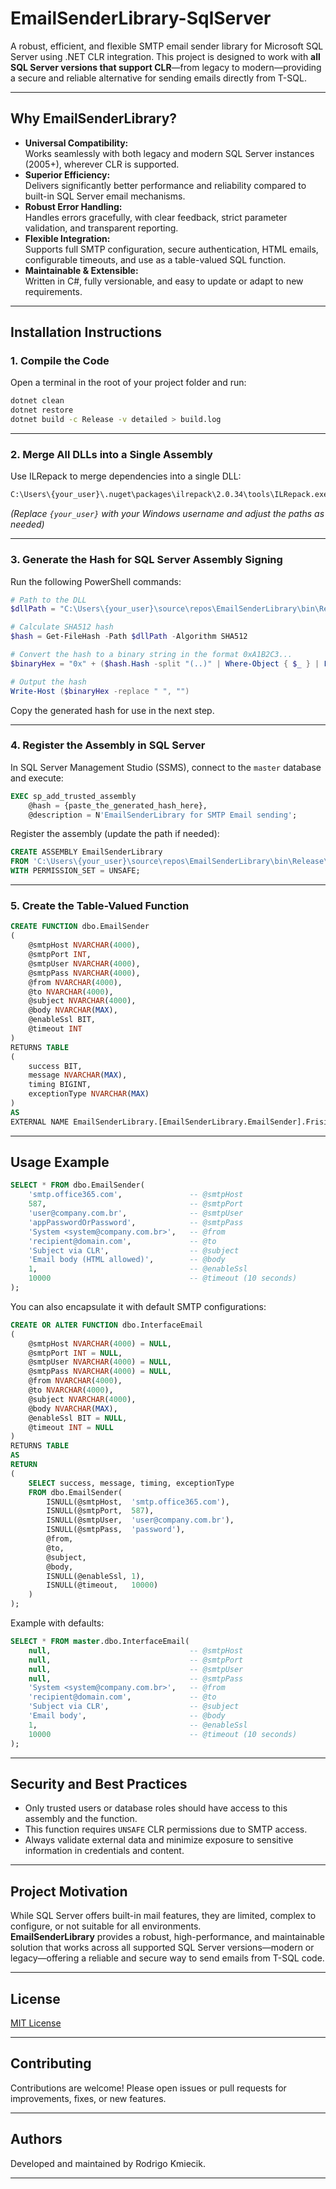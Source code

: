 # EmailSenderLibrary-SqlServer

A robust, efficient, and flexible SMTP email sender library for Microsoft SQL Server using .NET CLR integration. This project is designed to work with **all SQL Server versions that support CLR**—from legacy to modern—providing a secure and reliable alternative for sending emails directly from T-SQL.

---

## **Why EmailSenderLibrary?**

- **Universal Compatibility:**  
  Works seamlessly with both legacy and modern SQL Server instances (2005+), wherever CLR is supported.
- **Superior Efficiency:**  
  Delivers significantly better performance and reliability compared to built-in SQL Server email mechanisms.
- **Robust Error Handling:**  
  Handles errors gracefully, with clear feedback, strict parameter validation, and transparent reporting.
- **Flexible Integration:**  
  Supports full SMTP configuration, secure authentication, HTML emails, configurable timeouts, and use as a table-valued SQL function.
- **Maintainable & Extensible:**  
  Written in C#, fully versionable, and easy to update or adapt to new requirements.

---

## **Installation Instructions**

### 1. Compile the Code

Open a terminal in the root of your project folder and run:

```sh
dotnet clean
dotnet restore
dotnet build -c Release -v detailed > build.log
```

---

### 2. Merge All DLLs into a Single Assembly

Use ILRepack to merge dependencies into a single DLL:

```sh
C:\Users\{your_user}\.nuget\packages\ilrepack\2.0.34\tools\ILRepack.exe /out:C:\Users\{your_user}\source\repos\EmailSenderLibrary\bin\Release\EmailSenderLibrary.dll C:\Users\{your_user}\source\repos\EmailSenderLibrary\bin\Release\EmailSenderLibrary.dll /internalize /verbose
```

_(Replace `{your_user}` with your Windows username and adjust the paths as needed)_

---

### 3. Generate the Hash for SQL Server Assembly Signing

Run the following PowerShell commands:

```powershell
# Path to the DLL
$dllPath = "C:\Users\{your_user}\source\repos\EmailSenderLibrary\bin\Release\EmailSenderLibrary.dll"

# Calculate SHA512 hash
$hash = Get-FileHash -Path $dllPath -Algorithm SHA512

# Convert the hash to a binary string in the format 0xA1B2C3...
$binaryHex = "0x" + ($hash.Hash -split "(..)" | Where-Object { $_ } | ForEach-Object { $_ }) -join ""

# Output the hash
Write-Host ($binaryHex -replace " ", "")
```

Copy the generated hash for use in the next step.

---

### 4. Register the Assembly in SQL Server

In SQL Server Management Studio (SSMS), connect to the `master` database and execute:

```sql
EXEC sp_add_trusted_assembly
    @hash = {paste_the_generated_hash_here},
    @description = N'EmailSenderLibrary for SMTP Email sending';
```

Register the assembly (update the path if needed):

```sql
CREATE ASSEMBLY EmailSenderLibrary
FROM 'C:\Users\{your_user}\source\repos\EmailSenderLibrary\bin\Release\EmailSenderLibrary.dll'
WITH PERMISSION_SET = UNSAFE;
```

---

### 5. Create the Table-Valued Function

```sql
CREATE FUNCTION dbo.EmailSender
(
    @smtpHost NVARCHAR(4000),
    @smtpPort INT,
    @smtpUser NVARCHAR(4000),
    @smtpPass NVARCHAR(4000),
    @from NVARCHAR(4000),
    @to NVARCHAR(4000),
    @subject NVARCHAR(4000),
    @body NVARCHAR(MAX),
    @enableSsl BIT,
    @timeout INT
)
RETURNS TABLE
(
    success BIT,
    message NVARCHAR(MAX),
    timing BIGINT,
    exceptionType NVARCHAR(MAX)
)
AS
EXTERNAL NAME EmailSenderLibrary.[EmailSenderLibrary.EmailSender].FrisiaSendMail;
```

---

## **Usage Example**

```sql
SELECT * FROM dbo.EmailSender(
    'smtp.office365.com',               -- @smtpHost
    587,                                -- @smtpPort
    'user@company.com.br',              -- @smtpUser
    'appPasswordOrPassword',            -- @smtpPass
    'System <system@company.com.br>',   -- @from
    'recipient@domain.com',             -- @to
    'Subject via CLR',                  -- @subject
    'Email body (HTML allowed)',        -- @body
    1,                                  -- @enableSsl
    10000                               -- @timeout (10 seconds)
);
```

You can also encapsulate it with default SMTP configurations:

```sql
CREATE OR ALTER FUNCTION dbo.InterfaceEmail
(
    @smtpHost NVARCHAR(4000) = NULL,
    @smtpPort INT = NULL,
    @smtpUser NVARCHAR(4000) = NULL,
    @smtpPass NVARCHAR(4000) = NULL,
    @from NVARCHAR(4000),
    @to NVARCHAR(4000),
    @subject NVARCHAR(4000),
    @body NVARCHAR(MAX),
    @enableSsl BIT = NULL,
    @timeout INT = NULL
)
RETURNS TABLE
AS
RETURN
(
    SELECT success, message, timing, exceptionType
    FROM dbo.EmailSender(
        ISNULL(@smtpHost,  'smtp.office365.com'),
        ISNULL(@smtpPort,  587),
        ISNULL(@smtpUser,  'user@company.com.br'),
        ISNULL(@smtpPass,  'password'),
        @from,
        @to,
        @subject,
        @body,
        ISNULL(@enableSsl, 1),
        ISNULL(@timeout,   10000)
    )
);
```

Example with defaults:

```sql
SELECT * FROM master.dbo.InterfaceEmail(
    null,                               -- @smtpHost
    null,                               -- @smtpPort
    null,                               -- @smtpUser
    null,                               -- @smtpPass
    'System <system@company.com.br>',   -- @from
    'recipient@domain.com',             -- @to
    'Subject via CLR',                  -- @subject
    'Email body',                       -- @body
    1,                                  -- @enableSsl
    10000                               -- @timeout (10 seconds)
);
```

---

## **Security and Best Practices**

- Only trusted users or database roles should have access to this assembly and the function.
- This function requires `UNSAFE` CLR permissions due to SMTP access.
- Always validate external data and minimize exposure to sensitive information in credentials and content.

---

## **Project Motivation**

While SQL Server offers built-in mail features, they are limited, complex to configure, or not suitable for all environments.  
**EmailSenderLibrary** provides a robust, high-performance, and maintainable solution that works across all supported SQL Server versions—modern or legacy—offering a reliable and secure way to send emails from T-SQL code.

---

## **License**

[MIT License](LICENSE)

---

## **Contributing**

Contributions are welcome! Please open issues or pull requests for improvements, fixes, or new features.

---

## **Authors**

Developed and maintained by Rodrigo Kmiecik.

---
